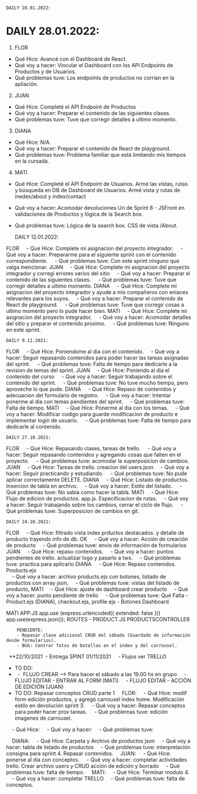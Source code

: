     DAILY 28.01.2022:

# DAILY 28.01.2022: 
1.  FLOR
 - Qué Hice: Avancé con el Dashboard de React.
 - Qué voy a hacer: Vincular el Dashboard con los API Endpoints de Productos y de Usuarios.
 - Qué problemas tuve: Los endpoints de productos no corrían en la apliación.

2.  JUAN
 - Qué Hice: Completé el API Endpoint de Productos 
 - Qué voy a hacer: Preparar el contenido de las siguientes clases.
 - Qué problemas tuve: Tuve que corregir detalles a ultimo momento.

3.  DIANA
 - Qué Hice: N/A.
 - Qué voy a hacer: Preparar el contenido de React de playground.
 - Qué problemas tuve: Problema familiar que está limitando mis tiempos en la cursada.

4.  MATI
 - Qué Hice: Completé el API Endpoint de Usuarios. Armé las vistas, rutas y búsqueda en DB de Dashboard de Usuarios. Armé vista y rutas de inedex/about y index/contact
 - Qué voy a hacer: Acomodar devoluciones Uri de Sprint 8 - JSFront en validaciones de Productos y lógica de la Search box.
 - Qué problemas tuve: Lógica de la search box. CSS de vista /About.

    DAILY 12.01.2022:

FLOR
    - Qué Hice: Complete mi asignacion del proyecto integrador.
    - Qué voy a hacer: Prepararme para el siguiente sprint con el contenido correspondiente.
    - Qué problemas tuve: Con este sprint ninguno que valga mencionar.
JUAN
    - Qué Hice: Complete mi asignacion del proyecto integrador y corregi errores varios del sitio
    - Qué voy a hacer: Preparar el contenido de las siguientes clases.
    - Qué problemas tuve: Tuve que corregir detalles a ultimo momento.
DIANA
    - Qué Hice: Complete mi asignacion del proyecto integrador y ayude a mis compañeros con enlaces relevantes para los suyos.
    - Qué voy a hacer: Preparar el contenido de React de playground.
    - Qué problemas tuve: Tuve que corregir cosas a ultimo momento pero lo pude hacer bien.
MATI
    - Qué Hice: Complete mi asignacion del proyecto integrador.
    - Qué voy a hacer: Acomodar detalles del sitio y preparar el contenido proximo.
    - Qué problemas tuve: Ninguno en este sprint.

        
    DAILY 9.11.2021:

FLOR
    - Qué Hice: Poniendome al dia con el contenido.
    - Qué voy a hacer: Seguir repasando contenidos para poder hacer las tareas asignadas del sprint.
    - Qué problemas tuve: Falta de tiempo para dedicarle a la revision de temas del sprint.
JUAN
    - Qué Hice: Poniendo al dia el contenido del curso
    - Qué voy a hacer: Seguir trabajando sobre el contenido del sprint.
    - Qué problemas tuve: No tuve mucho tiempo, pero aproveche lo que pude.
DIANA
    - Qué Hice: Repaso de contenidos y adecuacion del formulario de registro.
    - Qué voy a hacer: Intentar ponerme al dia con temas pendientes del sprint.
    - Qué problemas tuve: Falta de tiempo.
MATI
    - Qué Hice: Ponerme al dia con los temas.
    - Qué voy a hacer: Modificar codigo para guarde modificacion de producto e implementar login de usuario.
    - Qué problemas tuve: Falta de tiempo para dedicarle al contenido.

    
    DAILY 27.10.2021:

FLOR
    - Qué Hice: Repasando clases, tareas de trello.
    - Qué voy a hacer: Seguir repasando contenidos y agregando cosas que falten en el proyecto.
    - Qué problemas tuve: acomodar la superposicion de cambios.
JUAN
    - Qué Hice: Tareas de trello. creacion del users.json
    - Qué voy a hacer: Seguir practicando y estudiando.
    - Qué problemas tuve: No pude aplicar correctamente DELETE.
DIANA
    - Qué Hice: Listado de productos. Insercion de tabla en archivo.
    - Qué voy a hacer: Estilo del listado.
    - Qué problemas tuve: No sabia como hacer la tabla.
MATI
    - Qué Hice: Flujo de edicion de productos. app.js. Especificacion de rutas.
    - Qué voy a hacer: Seguir trabajando sobre los cambios, cerrar el ciclo de flujo.
    - Qué problemas tuve: Superposicion de cambios en git.

    DAILY 24.10.2021:

FLOR
    - Qué Hice: filtrado vista index prductos destacados. y detalle de producto trayendo info de db. OK
    - Qué voy a hacer: Acción de creación de producto
    - Qué problemas tuve: envio de información de formularios 
JUAN
    - Qué Hice: repaso contenidos.
    - Qué voy a hacer: puntos pendientes de trello. actualizar logo y pasarlo a tws.
    - Qué problemas tuve: practica para aplicarlo
DIANA
    - Qué Hice: Repaso contenidos. Products.ejs  
    - Qué voy a hacer: archivo products.ejs con botones, listado de productos con array json, 
    - Qué problemas tuve: vistas del listado de producto,
MATI
    - Qué Hice: ajuste de dashboard crear producto
    - Qué voy a hacer: punto pendiente de trello 
    - Qué problemas tuve: Qué Falta    - Product.ejs (DIANA), checkout.ejs, profile.ejs
        - Botones Dashboard




MATI
    APP.JS
        app.use (express.urlencoded({ extended: false }))
        app.use(express.json());
    ROUTES - PRODUCT.JS
    PRODUCTSCONTROLLER      



        PENDIENTE: 
        - Repasar clase adicional CRUD del sábado (Guardado de información desde formularios). 
        - BUG: Centrar fotos de botellas en el index y del carrousel.


   **22/10/2021
 - Entrega SPINT 01/11/2021
    - Flujos ver TRELLO
- TO DO:
-   -  FLUJO CREAR --> Para hacer el sábado a las 19.00 hs en grupo
    - FLUJO EDITAR - ENTRAR AL FORM (MATI)
    - FLUJO EDITAR - ACCIÓN DE EDICIÓN (JUAN)
    
- TO DO: Repasar conceptos CRUD parte 1 
    FLOR:
    - Qué Hice: modif form edición productos, y agregó carrousel index home. Modificación estilo en devolución sprint 3.
    - Qué voy a hacer: Repasar conceptos para poder hacer prox tareas.
    - Qué problemas tuve: edición imagenes de carrousel.

    - Qué Hice: 
    - Qué voy a hacer: 
    - Qué problemas tuve: 


    DIANA:
    - Qué Hice: Carpeta y Archivo de productos json
    - Qué voy a hacer: tabla de listado de productos 
    - Qué problemas tuve: interpretación consigna para sprint 4. Repasar contenidos.
    JUAN:
    - Qué Hice: ponerse al día con conceptos.
    - Qué voy a hacer: completar actividades trello. Crear archivo users y CRUD acción de edición y borrado 
    - Qué problemas tuve: falta de tiempo.
    MATI:
    - Qué Hice: Terminar modulo 4.
    - Qué voy a hacer: completar TRELLO
    - Qué problemas tuve: falta de conceptos.
